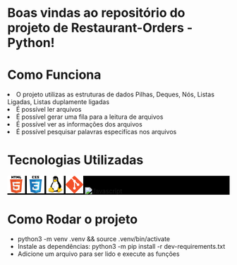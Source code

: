 

# Boas vindas ao repositório do projeto de Restaurant-Orders - Python!


# Como Funciona
<li> O projeto utilizas as estruturas de dados Pilhas, Deques, Nós, Listas Ligadas, Listas duplamente ligadas </li>
<li> É possível ler arquivos</li>
<li> É possível gerar uma fila para a leitura de arquivos </li>
<li> É possível ver as informações dos arquivos </li>
<li> É possível pesquisar palavras especifícas nos arquivos</li>



# Tecnologias Utilizadas
<p align="center">
 <div style="background-color:black">
<img src="https://raw.githubusercontent.com/devicons/devicon/master/icons/html5/html5-original-wordmark.svg" alt="html5" style="max-width:100%;" width="40" height="40">
<img src="https://raw.githubusercontent.com/devicons/devicon/master/icons/css3/css3-original-wordmark.svg" alt="css3" style="max-width:100%;" width="40" height="40">
<img src="https://raw.githubusercontent.com/devicons/devicon/master/icons/linux/linux-original.svg" alt="linux" style="max-width:100%;" width="40" height="40">
<img src="https://raw.githubusercontent.com/devicons/devicon/master/icons/git/git-original.svg" alt="git" style="max-width:100%;" width="40" height="40">
<img src="https://camo.githubusercontent.com/1ea8e5dd24aaa29390f80ae5a3a10712e8b9b3ecee1e023b7c649bb1975a4ede/68747470733a2f2f7777772e7473686972746765656b2e636f6d2e62722f77702d636f6e74656e742f75706c6f6164732f323032312f30332f636f6d3030312e6a7067" alt="Javascript" height="40" data-canonical-src="https://www.tshirtgeek.com.br/wp-content/uploads/2021/03/com001.jpg" style="max-width: 100%;">


</p>
</div>


# Como Rodar o projeto
  <ul>
  <li> python3 -m venv .venv && source .venv/bin/activate</li>
<li> Instale as dependências:
python3 -m pip install -r dev-requirements.txt </li>
  <li> Adicione um arquivo para ser lido e execute as funções</li>
 </ul>
